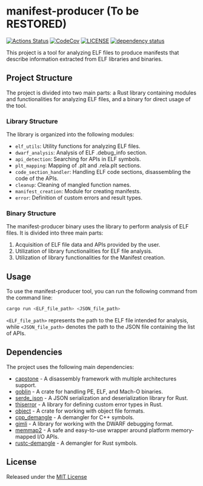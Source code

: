 # manifest-producer (To be RESTORED)

[![Actions Status][actions badge]][actions]
[![CodeCov][codecov badge]][codecov]
[![LICENSE][license badge]][license]
[![dependency status][status badge]][status]

This project is a tool for analyzing ELF files to produce manifests that describe information extracted from ELF libraries and binaries.

## Project Structure

The project is divided into two main parts: a Rust library containing modules and functionalities for analyzing ELF files, and a binary for direct usage of the tool.

### Library Structure

The library is organized into the following modules:

* `elf_utils`: Utility functions for analyzing ELF files.
* `dwarf_analysis`: Analysis of ELF .debug_info section.
* `api_detection`: Searching for APIs in ELF symbols.
* `plt_mapping`: Mapping of .plt and .rela.plt sections.
* `code_section_handler`: Handling ELF code sections, disassembling the code of the APIs.
* `cleanup`: Cleaning of mangled function names.
* `manifest_creation`: Module for creating manifests.
* `error`: Definition of custom errors and result types.

### Binary Structure

The manifest-producer binary uses the library to perform analysis of ELF files. It is divided into three main parts:

1. Acquisition of ELF file data and APIs provided by the user.
2. Utilization of library functionalities for ELF file analysis.
3. Utilization of library functionalities for the Manifest creation.

## Usage

To use the manifest-producer tool, you can run the following command from the command line:

```bash
cargo run <ELF_file_path> <JSON_file_path>
```

`<ELF_file_path>` represents the path to the ELF file intended for analysis, while `<JSON_file_path>` denotes the path to the JSON file containing the list of APIs.

## Dependencies

The project uses the following main dependencies:

- [capstone](https://crates.io/crates/capstone) - A disassembly framework with multiple architectures support.
- [goblin](https://crates.io/crates/goblin) - A crate for handling PE, ELF, and Mach-O binaries.
- [serde_json](https://crates.io/crates/serde_json) - A JSON serialization and deserialization library for Rust.
- [thiserror](https://crates.io/crates/thiserror) - A library for defining custom error types in Rust.
- [object](https://crates.io/crates/object) - A crate for working with object file formats.
- [cpp_demangle](https://crates.io/crates/cpp_demangle) - A demangler for C++ symbols.
- [gimli](https://crates.io/crates/gimli) - A library for working with the DWARF debugging format.
- [memmap2](https://crates.io/crates/memmap2) - A safe and easy-to-use wrapper around platform memory-mapped I/O APIs.
- [rustc-demangle](https://crates.io/crates/rustc-demangle) - A demangler for Rust symbols.

## License

Released under the [MIT License](LICENSES/MIT.txt)

<!-- Links -->
[actions]: https://github.com/SoftengPoliTo/prin-task-2.2/actions
[codecov]: https://app.codecov.io/gh/SoftengPoliTo/prin-task-2.2
[license]: LICENSES/MIT.txt
[status]: https://deps.rs/repo/github/SoftengPoliTo/prin-task-2.2

<!-- Badges -->
[actions badge]: https://github.com/SoftengPoliTo/prin-task-2.2/workflows/manifest-producer/badge.svg
[codecov badge]: https://codecov.io/gh/SoftengPoliTo/prin-task-2.2/branch/main/graph/badge.svg
[license badge]: https://img.shields.io/badge/license-MIT-blue.svg
[status badge]: https://deps.rs/repo/github/SoftengPoliTo/prin-task-2.2/status.svg
